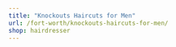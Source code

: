 ```yaml
---
title: "Knockouts Haircuts for Men"
url: /fort-worth/knockouts-haircuts-for-men/
shop: hairdresser
---
```

